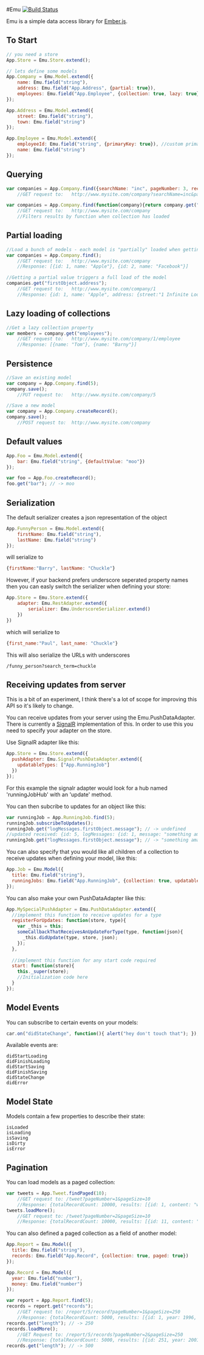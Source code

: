 #Emu [![Build Status](https://secure.travis-ci.org/charlieridley/emu.png?branch=master)](https://travis-ci.org/charlieridley/emu)

Emu is a simple data access library for [Ember.js](http://www.emberjs.com).

To Start
--------
```javascript
// you need a store
App.Store = Emu.Store.extend();

// lets define some models
App.Company = Emu.Model.extend({
	name: Emu.field("string"),
	address: Emu.field("App.Address", {partial: true}),	
	employees: Emu.field("App.Employee", {collection: true, lazy: true})
});

App.Address = Emu.Model.extend({
	street: Emu.field("string"),
	town: Emu.field("string")
});

App.Employee = Emu.Model.extend({
	employeeId: Emu.field("string", {primaryKey: true}), //custom primary key, overrides default 'id' field
	name: Emu.field("string")
});
```
Querying
--------
```javascript
var companies = App.Company.find({searchName: "inc", pageNumber: 3, recordCount: 20});
	//GET request to: 	http://www.mysite.com/company?searchName=inc&pageNumber=3&recordCount=20

var companies = App.Company.find(function(company){return company.get("name").indexOf("inc") > 0;});
	//GET request to: 	http://www.mysite.com/company
	//Filters results by function when collection has loaded
```
Partial loading
---------------
```javascript
//Load a bunch of models - each model is "partially" loaded when getting as a collection
var companies = App.Company.find();  
	//GET request to: 	http://www.mysite.com/company
	//Response: [{id: 1, name: "Apple"}, {id: 2, name: "Facebook"}]

//Getting a partial value triggers a full load of the model
companies.get("firstObject.address");
	//GET request to:	http://www.mysite.com/company/1
	//Response: {id: 1, name: "Apple", address: {street:"1 Infinite Loop", town: "Cupertino"}}
```
Lazy loading of collections
------------
```javascript
//Get a lazy collection property
var members = company.get("employees");
	//GET request to:	http://www.mysite.com/company/1/employee
	//Response: [{name: "Tom"}, {name: "Barny"}]
```
Persistence
-----------
```javascript
//Save an existing model
var company = App.Company.find(5);
company.save();
	//PUT request to:	http://www.mysite.com/company/5

//Save a new model
var company = App.Company.createRecord();
company.save();
	//POST request to:	http://www.mysite.com/company
```

Default values
--------------
```javascript
App.Foo = Emu.Model.extend({
	bar: Emu.field("string", {defaultValue: "moo"})
});

var foo = App.Foo.createRecord();
foo.get("bar"); // -> moo
```

Serialization
-------------
The default serializer creates a json representation of the object
```javascript
App.FunnyPerson = Emu.Model.extend({
	firstName: Emu.field("string"),
	lastName: Emu.field("string")
});
```
will serialize to
```javascript
{firstName:"Barry", lastName: "Chuckle"}
```

However, if your backend prefers underscore seperated property names then you can easly switch the serializer when defining your store:

```javascript
App.Store = Emu.Store.extend({
	adapter: Emu.RestAdapter.extend({
		serializer: Emu.UnderscoreSerializer.extend()
	})
})
```

which will serialize to
```javascript
{first_name:"Paul", last_name: "Chuckle"}
```
This will also serialize the URLs with underscores

```
/funny_person?search_term=chuckle
```
Receiving updates from server
----------------------------

This is a bit of an experiment, I think there's a lot of scope for improving this API so it's likely to change.

You can receive updates from your server using the Emu.PushDataAdapter. There is currently a [SignalR](https://github.com/SignalR/SignalR) implementation of this. In order to use this you need to specify your adapter on the store. 

Use SignalR adapter like this:

```javascript
App.Store = Emu.Store.extend({
  pushAdapter: Emu.SignalrPushDataAdapter.extend({
    updatableTypes: ["App.RunningJob"]
  })
});
```
For this example the signalr adapter would look for a hub named 'runningJobHub' with an 'update' method.

You can then subcribe to updates for an object like this:

```javascript
var runningJob = App.RunningJob.find(5);
runningJob.subscribeToUpdates();
runningJob.get("logMessages.firstObject.message"); // -> undefined
//updated received: {id: 5, logMessages: {id: 1, message: "something amazing happened"}}
runningJob.get("logMessages.firstObject.message"); // -> "something amazing happened"
```
You can also specify that you would like all children of a collection to receive updates when defining your model, like this:

```javascript
App.Job = Emu.Model({
  title: Emu.field("string"),
  runningJobs: Emu.field("App.RunningJob", {collection: true, updatable: true})
});
```

You can also make your own PushDataAdapter like this:

```javascript
App.MySpecialPushAdapter = Emu.PushDataAdapter.extend({
  //implement this function to receive updates for a type
  registerForUpdates: function(store, type){
    var _this = this;
    someCallbackThatReceivesAnUpdateForType(type, function(json){
      _this.didUpdate(type, store, json);
    });    
  },
  
  //implement this function for any start code required
  start: function(store){
    this._super(store);
    //Initialization code here	
  }
});
```

Model Events
------------
You can subscribe to certain events on your models:

```javascript
car.on("didStateChange", function(){ alert("hey don't touch that"); });
```
Available events are:
```
didStartLoading
didFinishLoading
didStartSaving
didFinishSaving
didStateChange
didError
```

Model State
-----------
Models contain a few properties to describe their state:

```
isLoaded
isLoading
isSaving
isDirty
isError
```
Pagination
----------
You can load models as a paged collection:
```javascript
var tweets = App.Tweet.findPaged(10);
	//GET request to: /tweet?pageNumber=1&pageSize=10
	//Response: {totalRecordCount: 10000, results: [{id: 1, content: "what a twit"},......]
tweets.loadMore();
	//GET request to: /tweet?pageNumber=2&pageSize=10
	//Response: {totalRecordCount: 10000, results: [{id: 11, content: "blah blah"},......]
```
You can also defined a paged collection as a field of another model:
```javascript
App.Report = Emu.Model({
  title: Emu.field("string"),
  records: Emu.field("App.Record", {collection: true, paged: true})
});

App.Record = Emu.Model({
  year: Emu.field("number"),
  money: Emu.field("number")
});

var report = App.Report.find(5);
records = report.get("records");
	//GET request to: /report/5/record?pageNumber=1&pageSize=250
	//Response: {totalRecordCount: 5000, results: [{id: 1, year: 1996, money: 1250},......]
records.get("length"); // -> 250
records.loadMore();
	//GET Request to: /report/5/records?pageNumber=2&pageSize=250
	//Response: {totalRecordCount: 5000, results: [{id: 251, year: 2001, money: 12350},......]
records.get("length"); // -> 500
```
